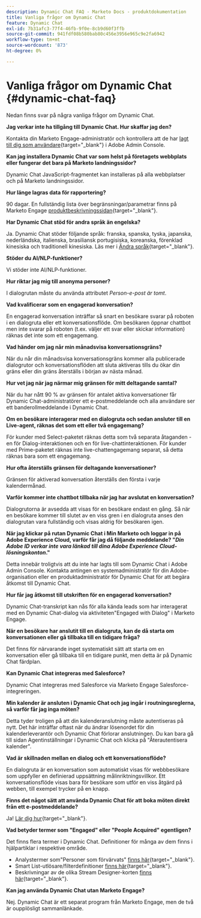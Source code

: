 ```yaml
---
description: Dynamic Chat FAQ - Marketo Docs - produktdokumentation
title: Vanliga frågor om Dynamic Chat
feature: Dynamic Chat
exl-id: 7b31afc3-77f4-46fb-9f0e-8cb9d60f3ffb
source-git-commit: 941fdf08b580bab80c456e3956e965c9e2fa6942
workflow-type: tm+mt
source-wordcount: '873'
ht-degree: 0%

---
```


# Vanliga frågor om Dynamic Chat {#dynamic-chat-faq}

Nedan finns svar på några vanliga frågor om Dynamic Chat.

**Jag verkar inte ha tillgång till Dynamic Chat. Hur skaffar jag den?**

Kontakta din Marketo Engage-administratör och kontrollera att de har [lagt till dig som användare](/help/marketo/product-docs/demand-generation/dynamic-chat/setup-and-configuration/add-or-remove-chat-users.md#add-a-chat-user){target="_blank"} i Adobe Admin Console.

**Kan jag installera Dynamic Chat var som helst på företagets webbplats eller fungerar det bara på Marketo landningssidor?**

Dynamic Chat JavaScript-fragmentet kan installeras på alla webbplatser och på Marketo landningssidor.

**Hur länge lagras data för rapportering?**

90 dagar. En fullständig lista över begränsningar/parametrar finns på Marketo Engage [produktbeskrivningssidan](https://helpx.adobe.com/legal/product-descriptions/adobe-marketo-engage---product-description.html){target="_blank"}.

**Har Dynamic Chat stöd för andra språk än engelska?**

Ja. Dynamic Chat stöder följande språk: franska, spanska, tyska, japanska, nederländska, italienska, brasiliansk portugisiska, koreanska, förenklad kinesiska och traditionell kinesiska. Läs mer i [Ändra språk](/help/marketo/product-docs/demand-generation/dynamic-chat/dynamic-chat-overview.md#changing-the-language){target="_blank"}.

**Stöder du AI/NLP-funktioner?**

Vi stöder inte AI/NLP-funktioner.

**Hur riktar jag mig till anonyma personer?**

I dialogrutan måste du använda attributet _Person-e-post är tomt_.

**Vad kvalificerar som en engagerad konversation?**

En engagerad konversation inträffar så snart en besökare svarar på roboten i en dialogruta eller ett konversationsflöde. Om besökaren öppnar chattbot men inte svarar på roboten (t.ex. väljer ett svar eller skickar information) räknas det inte som ett engagemang.

**Vad händer om jag når min månadsvisa konversationsgräns?**

När du når din månadsvisa konversationsgräns kommer alla publicerade dialogrutor och konversationsflöden att sluta aktiveras tills du ökar din gräns eller din gräns återställs i början av nästa månad.

**Hur vet jag när jag närmar mig gränsen för mitt deltagande samtal?**

När du har nått 90 % av gränsen för antalet aktiva konversationer får Dynamic Chat-administratörer ett e-postmeddelande och alla användare ser ett banderollmeddelande i Dynamic Chat.

**Om en besökare interagerar med en dialogruta och sedan ansluter till en Live-agent, räknas det som ett eller två engagemang?**

För kunder med Select-paketet räknas detta som två separata åtaganden - en för Dialog-interaktionen och en för live-chattinteraktionen. För kunder med Prime-paketet räknas inte live-chattengagemang separat, så detta räknas bara som ett engagemang.

**Hur ofta återställs gränsen för deltagande konversationer?**

Gränsen för aktiverad konversation återställs den första i varje kalendermånad.

**Varför kommer inte chattbot tillbaka när jag har avslutat en konversation?**

Dialogrutorna är avsedda att visas för en besökare endast en gång. Så när en besökare kommer till slutet av en viss gren i en dialogruta anses den dialogrutan vara fullständig och visas aldrig för besökaren igen.

**När jag klickar på rutan Dynamic Chat i Min Marketo och loggar in på Adobe Experience Cloud, varför får jag då följande meddelande? &quot;_Din Adobe ID verkar inte vara länkad till dina Adobe Experience Cloud-lösningskonton_.&quot;**

Detta innebär troligtvis att du inte har lagts till som Dynamic Chat i Adobe Admin Console. Kontakta antingen en systemadministratör för din Adobe-organisation eller en produktadministratör för Dynamic Chat för att begära åtkomst till Dynamic Chat.

**Hur får jag åtkomst till utskriften för en engagerad konversation?**

Dynamic Chat-transkript kan nås för alla kända leads som har interagerat med en Dynamic Chat-dialog via aktiviteten&quot;Engaged with Dialog&quot; i Marketo Engage.

**När en besökare har anslutit till en dialogruta, kan de då starta om konversationen eller gå tillbaka till en tidigare fråga?**

Det finns för närvarande inget systematiskt sätt att starta om en konversation eller gå tillbaka till en tidigare punkt, men detta är på Dynamic Chat färdplan.

**Kan Dynamic Chat integreras med Salesforce?**

Dynamic Chat integreras med Salesforce via Marketo Engage Salesforce-integreringen.

**Min kalender är ansluten i Dynamic Chat och jag ingår i routningsreglerna, så varför får jag inga möten?**

Detta tyder troligen på att din kalenderanslutning måste autentiseras på nytt. Det här inträffar oftast när du ändrar lösenordet för din kalenderleverantör och Dynamic Chat förlorar anslutningen. Du kan bara gå till sidan Agentinställningar i Dynamic Chat och klicka på &quot;Återautentisera kalender&quot;.

**Vad är skillnaden mellan en dialog och ett konversationsflöde?**

En dialogruta är en konversation som automatiskt visas för webbbesökare som uppfyller en definierad uppsättning målinriktningsvillkor. Ett konversationsflöde visas bara för besökare som utför en viss åtgärd på webben, till exempel trycker på en knapp.

**Finns det något sätt att använda Dynamic Chat för att boka möten direkt från ett e-postmeddelande?**

Ja! [Lär dig hur](https://nation.marketo.com/t5/product-blogs/using-dynamic-chat-conversational-flows-for-meeting-booking/ba-p/340936){target="_blank"}.

**Vad betyder termer som &quot;Engaged&quot; eller &quot;People Acquired&quot; egentligen?**

Det finns flera termer i Dynamic Chat. Definitioner för många av dem finns i hjälpartiklar i respektive område.

* Analystermer som&quot;Personer som förvärvats&quot; [finns här](/help/marketo/product-docs/demand-generation/dynamic-chat/analytics.md#definitions){target="_blank"}.
* Smart List-utlösare/filterdefinitioner [finns här](/help/marketo/product-docs/demand-generation/dynamic-chat/dynamic-chat-activities.md#definitions){target="_blank"}.
* Beskrivningar av de olika Stream Designer-korten [finns här](/help/marketo/product-docs/demand-generation/dynamic-chat/automated-chat/stream-designer.md#stream-designer-cards){target="_blank"}.

**Kan jag använda Dynamic Chat utan Marketo Engage?**

Nej. Dynamic Chat är ett separat program från Marketo Engage, men de två är oupplösligt sammanlänkade.
